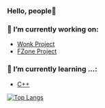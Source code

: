 ### Hello, people👋

### 🔭 I’m currently working on:
- [Wonk Project]([https://discord.gg/35fz3xxjeC])
- [FZone Project]([https://discord.gg/fTBe5Ryx3C])
### 🌱 I’m currently learning ...:
- [C++]([https://learn.microsoft.com/ru-ru/cpp/cpp/?view=msvc-170])

[![Top Langs](https://github-readme-stats.vercel.app/api/top-langs/?username=cry-1337&layout=compact)](https://github.com/anuraghazra/github-readme-stats)
